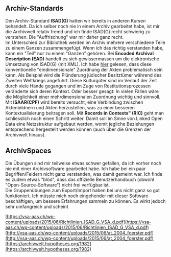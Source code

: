 ## Archiv-Standards
Den Archiv-Standard **ISAD(G)** hatten wir bereits in anderen Kursen behandelt. Da ich selber noch nie in einem Archiv gearbeitet habe, ist mir die Archivwelt relativ fremd und ich finde ISAD(G) recht schwierig zu verstehen. Die "Auffrischung" war mir daher ganz recht.  
Im Unterschied zur Bibliothek werden im Archiv mehrere verschiedene Teile zu einem Ganzen zusammengefügt. Wenn ich das richtig verstanden habe, kann ein "Teil" nur zu einem "Ganzen" gehören. Bei **Encoded Archival Description (EAD)** handelt es sich gewissermassen um die elektronische Umsetzung von ISAD(G) (mit XML). Ich habe [hier](https://arbido.ch/de/ausgaben-artikel/2017/metadaten-datenqualität/records-in-contexts-vom-baum-zum-netz) gelesen, dass diese konventionelle "eindimensionale" Zuordnung der Akten problematisch sein kann. Als Beispiel wird die Plünderung jüdischer Besitztümer während des Zweiten Weltkriegs angeführt. Diese Kulturgüter sind im Verlauf der Zeit durch viele Hände gegangen und im Zuge von Restitutionsprozessen veränderte sich deren Kontext. Oder besser gesagt: In vielen Fällen wäre die Möglichkeit einer mehrdimensionalen Zuordnung wichtig und sinnvoll. Mit **ISAAR(CPF)** wird bereits versucht, eine Verbindung zwischen Aktenbildnern und Akten herzustellen, was zu einer besseren Kontextualisierung beitragen soll. Mit **Records in Contexts" (RIC)** geht man schliesslich noch einen Schritt weiter. Damit soll im Sinne von Linked Open Data eine Netzstruktur aufgebaut werden, womit jegliche Beziehungen entsprechend hergestellt werden können (auch über die Grenzen der Archivwelt hinaus).

## ArchivSpaces
Die Übungen sind mir teilweise etwas schwer gefallen, da ich vorher noch nie mit einer Archivsoftware gearbeitet habe. Ich habe bei ein paar Begriffen/Feldern nicht ganz verstanden, was damit gemeint war. Ich finde es zudem etwas "blöd", dass das offizielle Benutzerhandbuch (obwohl "Open-Source-Software") nicht frei verfügbar ist.  
Die Gruppenübungen zum Export/Import haben bei uns nicht ganz so gut funktioniert. Ich müsste mich noch eingehender mit dieser Software beschäftigen, um bessere Erfahrungen sammeln zu können. Es wirkt jedoch sehr umfangreich und scheint 



[https://vsa-aas.ch/wp-content/uploads/2015/06/Richtlinien_ISAD_G_VSA_d.pdf](https://vsa-aas.ch/wp-content/uploads/2015/06/Richtlinien_ISAD_G_VSA_d.pdf)  
[http://vsa-aas.ch/wp-content/uploads/2015/06/at_2004_foerster.pdf](http://vsa-aas.ch/wp-content/uploads/2015/06/at_2004_foerster.pdf)  
[https://archivwelt.hypotheses.org/1982](https://archivwelt.hypotheses.org/1982)
